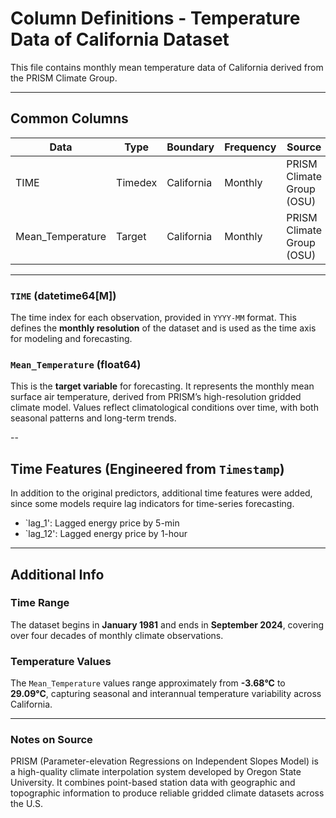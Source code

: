 # Column Definitions - Temperature Data of California Dataset

This file contains monthly mean temperature data of California derived from the PRISM Climate Group.

---

## Common Columns

| **Data**           | **Type**     | **Boundary** | **Frequency** | **Source**                 |
|--------------------|--------------|--------------|---------------|----------------------------|
| TIME               | Timedex      | California   | Monthly       | PRISM Climate Group (OSU)  |
| Mean_Temperature   | Target       | California   | Monthly       | PRISM Climate Group (OSU)  |

---

### `TIME` (datetime64[M])
The time index for each observation, provided in `YYYY-MM` format. This defines the **monthly resolution** of the dataset and is used as the time axis for modeling and forecasting.

### `Mean_Temperature` (float64)
This is the **target variable** for forecasting. It represents the monthly mean surface air temperature, derived from PRISM’s high-resolution gridded climate model. Values reflect climatological conditions over time, with both seasonal patterns and long-term trends.

--

## Time Features (Engineered from `Timestamp`)
In addition to the original predictors, additional time features were added, since some models require lag indicators for time-series forecasting.

- `lag_1': Lagged energy price by 5-min
- `lag_12': Lagged energy price by 1-hour

---

## Additional Info

### Time Range
The dataset begins in **January 1981** and ends in **September 2024**, covering over four decades of monthly climate observations.

### Temperature Values
The `Mean_Temperature` values range approximately from **-3.68°C** to **29.09°C**, capturing seasonal and interannual temperature variability across California.

---

### Notes on Source
PRISM (Parameter-elevation Regressions on Independent Slopes Model) is a high-quality climate interpolation system developed by Oregon State University. It combines point-based station data with geographic and topographic information to produce reliable gridded climate datasets across the U.S.
